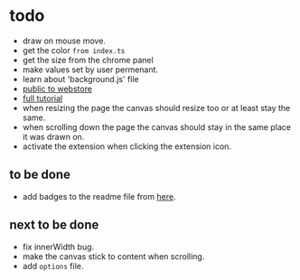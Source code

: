 # todo

- draw on mouse move.
- get the color `from index.ts`
- get the size from the chrome panel
- make values set by user permenant.
- learn about 'background.js' file
- [public to webstore](https://developer.chrome.com/docs/webstore/publish/)
- [full tutorial](https://www.youtube.com/watch?v=0n809nd4Zu4)
- when resizing the page the canvas should resize too or at least stay the same.
- when scrolling down the page the canvas should stay in the same
place it was drawn on.
- activate the extension when clicking the extension icon.

## to be done

- add badges to the readme file from [here](https://badgen.net/).

## next to be done

- fix innerWidth bug.
- make the canvas stick to content when scrolling.
- add `options` file.
